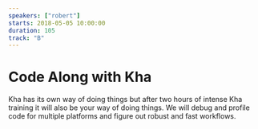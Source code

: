```yaml
---
speakers: ["robert"]
starts: 2018-05-05 10:00:00
duration: 105
track: "B"
---
```


# Code Along with Kha

Kha has its own way of doing things but after two hours of intense Kha training it will also be your way of doing things. We will debug and profile code for multiple platforms and figure out robust and fast workflows.